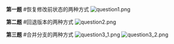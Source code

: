 **第一题**
#恢复修改前状态的两种方式
![question1.png](../question1.png)


**第二题**
#回退版本的两种方式
![question2.png](../question2.png)

**第三题**
#合并分支的两种方式
![question3_1.png](../question3_1.png)
![question3_2.png](../question3_2.png)
